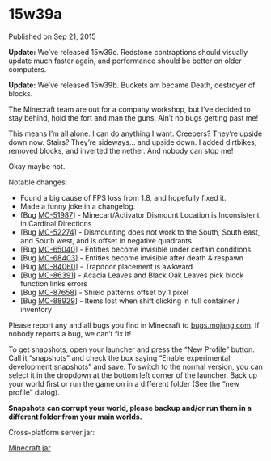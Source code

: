 # 15w39a
Published on Sep 21, 2015

**Update:** We’ve released 15w39c. Redstone contraptions should visually
update much faster again, and performance should be better on older computers.

**Update:** We’ve released 15w39b. Buckets am became Death, destroyer of
blocks.

The Minecraft team are out for a company workshop, but I’ve decided to stay
behind, hold the fort and man the guns. Ain’t no bugs getting past me!

This means I’m all alone. I can do anything I want. Creepers? They’re upside
down now. Stairs? They’re sideways… and upside down. I added dirtbikes,
removed blocks, and inverted the nether. And nobody can stop me!

Okay maybe not.

Notable changes:

  * Found a big cause of FPS loss from 1.8, and hopefully fixed it.
  * Made a funny joke in a changelog.
  * [Bug [MC-51987](https://bugs.mojang.com/browse/MC-51987)] - Minecart/Activator Dismount Location is Inconsistent in Cardinal Directions
  * [Bug [MC-52274](https://bugs.mojang.com/browse/MC-52274)] - Dismounting does not work to the South, South east, and South west, and is offset in negative quadrants
  * [Bug [MC-65040](https://bugs.mojang.com/browse/MC-65040)] - Entities become invisible under certain conditions
  * [Bug [MC-68403](https://bugs.mojang.com/browse/MC-68403)] - Entities become invisible after death & respawn
  * [Bug [MC-84060](https://bugs.mojang.com/browse/MC-84060)] - Trapdoor placement is awkward
  * [Bug [MC-86391](https://bugs.mojang.com/browse/MC-86391)] - Acacia Leaves and Black Oak Leaves pick block function links errors
  * [Bug [MC-87658](https://bugs.mojang.com/browse/MC-87658)] - Shield patterns offset by 1 pixel
  * [Bug [MC-88929](https://bugs.mojang.com/browse/MC-88929)] - Items lost when shift clicking in full container / inventory

Please report any and all bugs you find in Minecraft to
[bugs.mojang.com](https://bugs.mojang.com). If nobody reports a bug, we can’t
fix it!

To get snapshots, open your launcher and press the “New Profile” button. Call
it “snapshots” and check the box saying “Enable experimental development
snapshots” and save. To switch to the normal version, you can select it in the
dropdown at the bottom left corner of the launcher. Back up your world first
or run the game on in a different folder (See the “new profile” dialog).

**Snapshots can corrupt your world, please backup and/or run them in a
different folder from your main worlds.**

Cross-platform server jar:

[Minecraft
jar](https://launcher.mojang.com/mc/game/15w39c/server/d3f7fb05eef0331941b4161b1f2f2ded7151bbaf/server.jar)


